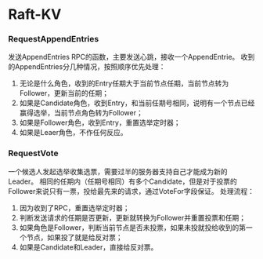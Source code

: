 # Raft-KV

### RequestAppendEntries

发送AppendEntries RPC的函数，主要发送心跳，接收一个AppendEntrie。
收到的AppendEntries分几种情况，按照顺序优先处理：
1. 无论是什么角色，收到的Entry任期大于当前节点任期，当前节点转为Follower，更新当前的任期；
2. 如果是Candidate角色，收到Entry，和当前任期号相同，说明有一个节点已经赢得选举，当前节点角色转为Follower；
3. 如果是Follower角色，收到Entry，重置选举定时器；
4. 如果是Leaer角色，不作任何反应。  

  

  

### RequestVote

一个候选人发起选举收集选票，需要过半的服务器支持自己才能成为新的Leader。
相同的任期内（任期号相同）有多个Candidate，但是对于投票的Follower来说只有一票，投给最先来的请求，通过VoteFor字段保证。
处理流程：
1. 因为收到了RPC，重置选举定时器；
2. 判断发送请求的任期是否更新，更新就转换为Follower并重置投票和任期；
3. 如果角色是Follower，判断当前节点是否未投票，如果未投就投给收到的第一个节点，如果投了就是给反对票；
4. 如果是Candidate和Leader，直接给反对票。
